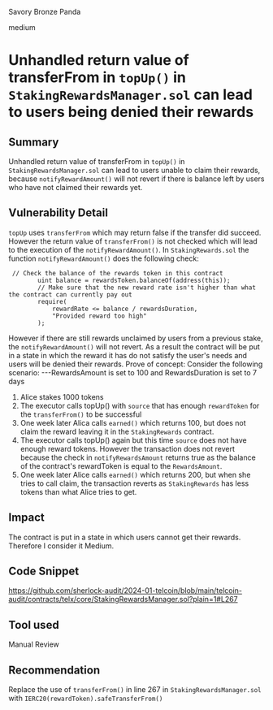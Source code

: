 Savory Bronze Panda

medium

# Unhandled return value of transferFrom in `topUp()` in `StakingRewardsManager.sol` can lead to users being denied their rewards

## Summary
Unhandled return value of transferFrom in `topUp()` in `StakingRewardsManager.sol` can lead to users unable to claim their rewards, because `notifyRewardAmount()` will not revert if there is balance left by users who have not claimed their rewards yet.
## Vulnerability Detail
`topUp` uses `transferFrom` which may return false if the transfer did succeed. However the return value of `transferFrom()` is not checked which will lead to the execution of the `notifyRewardAmount()`. In `StakingRewards.sol` the function `notifyRewardAmount()` does the following check:
```solidity
 // Check the balance of the rewards token in this contract
        uint balance = rewardsToken.balanceOf(address(this));
        // Make sure that the new reward rate isn't higher than what the contract can currently pay out
        require(
            rewardRate <= balance / rewardsDuration,
            "Provided reward too high"
        );
```
However if there are still rewards unclaimed by users from a previous stake, the `notifyRewardAmount()` will not revert. As a result the contract will be put in a state in which the reward it has do not satisfy the user's needs and users will be denied their rewards.
Prove of concept:
Consider the following scenario:
---RewardsAmount is set to 100 and RewardsDuration is set to 7 days
1. Alice stakes 1000 tokens
2. The executor calls topUp() with `source` that has enough `rewardToken` for the `transferFrom()` to be successful
3. One week later Alica calls `earned()` which returns 100, but does not claim the reward leaving it in the `StakingRewards` contract. 
4. The executor calls topUp() again but this time `source` does not have enough reward tokens. However the transaction does not revert because the check in `notifyRewardsAmount` returns true as the balance of the contract's rewardToken is equal to the `RewardsAmount`.
5. One week later Alice calls `earned()` which returns 200, but when she tries to call claim, the transaction reverts as `StakingRewards` has less tokens than what Alice tries to get.
 
## Impact
The contract is put in a state in which users cannot get their rewards. Therefore I consider it Medium.
## Code Snippet
https://github.com/sherlock-audit/2024-01-telcoin/blob/main/telcoin-audit/contracts/telx/core/StakingRewardsManager.sol?plain=1#L267
## Tool used

Manual Review

## Recommendation
Replace the use of `transferFrom()` in line 267 in `StakingRewardsManager.sol` with `IERC20(rewardToken).safeTransferFrom()`